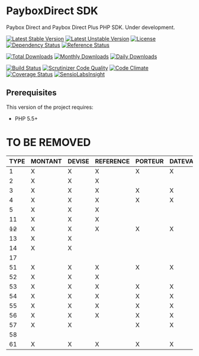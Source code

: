 # PayboxDirect SDK

Paybox Direct and Paybox Direct Plus PHP SDK. Under development.

[![Latest Stable Version](https://poser.pugx.org/nexylan/paybox-direct/v/stable)](https://packagist.org/packages/nexylan/paybox-direct)
[![Latest Unstable Version](https://poser.pugx.org/nexylan/paybox-direct/v/unstable)](https://packagist.org/packages/nexylan/paybox-direct)
[![License](https://poser.pugx.org/nexylan/paybox-direct/license)](https://packagist.org/packages/nexylan/paybox-direct)
[![Dependency Status](https://www.versioneye.com/php/nexylan:paybox-direct/badge.svg)](https://www.versioneye.com/php/nexylan:paybox-direct)
[![Reference Status](https://www.versioneye.com/php/nexylan:paybox-direct/reference_badge.svg)](https://www.versioneye.com/php/nexylan:paybox-direct/references)

[![Total Downloads](https://poser.pugx.org/nexylan/paybox-direct/downloads)](https://packagist.org/packages/nexylan/paybox-direct)
[![Monthly Downloads](https://poser.pugx.org/nexylan/paybox-direct/d/monthly)](https://packagist.org/packages/nexylan/paybox-direct)
[![Daily Downloads](https://poser.pugx.org/nexylan/paybox-direct/d/daily)](https://packagist.org/packages/nexylan/paybox-direct)

[![Build Status](https://travis-ci.org/nexylan/paybox-direct.svg?branch=master)](https://travis-ci.org/nexylan/paybox-direct)
[![Scrutinizer Code Quality](https://scrutinizer-ci.com/g/nexylan/paybox-direct/badges/quality-score.png?b=master)](https://scrutinizer-ci.com/g/nexylan/paybox-direct/?branch=master)
[![Code Climate](https://codeclimate.com/github/nexylan/paybox-direct/badges/gpa.svg)](https://codeclimate.com/github/nexylan/paybox-direct)
[![Coverage Status](https://coveralls.io/repos/nexylan/paybox-direct/badge.svg?branch=master)](https://coveralls.io/r/nexylan/paybox-direct?branch=master)
[![SensioLabsInsight](https://insight.sensiolabs.com/projects/ec7d670c-71e3-4c1a-8c12-d91a1c90c2a7/mini.png)](https://insight.sensiolabs.com/projects/8a6b5dd0-e974-478c-92ee-43125cb7bae3)

## Prerequisites

This version of the project requires:

* PHP 5.5+

# TO BE REMOVED

| TYPE | MONTANT | DEVISE | REFERENCE | PORTEUR | DATEVAL | AUTORISATION | NUMAPPEL | NUMTRANS | REFABONNE |
| ---- | ------- | ------ | --------- | ------- | ------- | ------------ | -------- | -------- | --------- |
| 1  | X | X | X | X | X | X |   |   |   |
| 2  | X | X | X |   |   |   | X | X |   |
| 3  | X | X | X | X | X | X |   |   |   |
| 4  | X | X | X | X | X |   |   |   |   |
| 5  | X | X | X |   |   |   | X | X |   |
| 11 | X | X | X |   |   |   |   |   |   |
| ~~12~~ | X | X | X | X | X |   |   |   |   |
| 13 | X | X |   |   |   | X | X | X |   |
| 14 | X | X |   |   |   |   | X | X |   |
| 17 |   |   |   |   |   |   |   | X |   |
| 51 | X | X | X | X | X | X |   |   | X |
| 52 | X | X | X |   |   |   | X | X |   |
| 53 | X | X | X | X | X |   |   |   | X |
| 54 | X | X | X | X | X |   |   |   | X |
| 55 | X | X | X | X | X |   | X | X | X |
| 56 | X | X | X | X | X | X |   |   | X |
| 57 | X | X |   | X | X | X |   |   | X |
| 58 |   |   |   |   |   |   |   |   | X |
| 61 | X | X | X | X | X |   |   |   | X |
